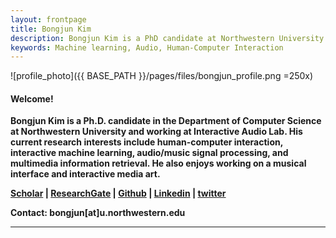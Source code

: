 ```yaml
---
layout: frontpage
title: Bongjun Kim
description: Bongjun Kim is a PhD candidate at Northwestern University. 
keywords: Machine learning, Audio, Human-Computer Interaction
---
```


![profile_photo]({{ BASE_PATH }}/pages/files/bongjun_profile.png =250x)

#### Welcome!

**Bongjun Kim is a Ph.D. candidate in the Department of Computer Science at Northwestern University and working at Interactive Audio Lab. His current research interests include human-computer interaction, interactive machine learning, audio/music signal processing, and multimedia information retrieval. He also enjoys working on a musical interface and interactive media art.**

<!-- [curriculum vitae ![CV as pdf]({{ BASE_PATH }}/pages/icons16/pdf-icon.png)]({{ BASE_PATH }}/assets/CV.pdf)<br/>
 -->
**[Scholar](https://scholar.google.com/citations?user=s5RiD14AAAAJ&hl=en&oi=ao) | [ResearchGate](https://www.researchgate.net/profile/Bongjun_Kim3) | [Github](https://github.com/bongjun) | [Linkedin](https://www.linkedin.com/in/bongjun-kim-3594334b/) | [twitter](https://twitter.com/iambongjun)**

**Contact: bongjun[at]u.northwestern.edu**

---



<!-- <div class="container">
<h4><a name="contact"></a>contact</h4>
    <div class="row-fluid">
        <div class="span5">
            Bongjun Kim<br/>
            Email: bongjun at u.northwestern.edu[<br/>
        </div>
        <div class="span2">
        <a href="../assets/headshot.jpg">
            <img src="../assets/headshot.jpg"
                  title="Blue Ham" alt="Blue Ham"/></a>
        </div>
    </div>
</div> -->

<!-- <div class="navbar">
  <div class="navbar-inner">
      <ul class="nav">
          <li><a href="{{ BASE_PATH }}/assets/CV.pdf">cv</a></li>
          <li><a href="https://github.com/bongjun">GitHub</a></li>
          <li><a href="https://twitter.com/iambongjun">Twitter (@iambongjun)</a></li>
      </ul>
  </div>
</div> -->